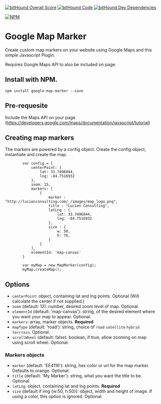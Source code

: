 [![bitHound Overall Score](https://www.bithound.io/github/Lucien-Consulting/Google-Map-Marker/badges/score.svg)](https://www.bithound.io/github/Lucien-Consulting/Google-Map-Marker) [![bitHound Code](https://www.bithound.io/github/Lucien-Consulting/Google-Map-Marker/badges/code.svg)](https://www.bithound.io/github/Lucien-Consulting/Google-Map-Marker) [![bitHound Dev Dependencies](https://www.bithound.io/github/Lucien-Consulting/Google-Map-Marker/badges/devDependencies.svg)](https://www.bithound.io/github/Lucien-Consulting/Google-Map-Marker/master/dependencies/npm)

[![NPM](https://nodei.co/npm/google-map-marker.png?compact=true)](https://npmjs.org/package/google-map-marker)

# Google Map Marker
Create custom map markers on your website using Google Maps and this simple Javascript Plugin.

Requires Google Maps API to also be included on page. 

## Install with NPM.

    npm install google-map-marker --save

## Pre-requesite

Include the Maps API on your page. (https://developers.google.com/maps/documentation/javascript/tutorial)

## Creating map markers

The markers are powered by a config object. Create the config object, instantiate and create the map.
```
        var config = {
            centerPoint: {
                lat: 33.7496844,
                lng: -84.7516932
            }, 
            zoom: 15, 
            markers: [
                {
                    marker : "http://lucienconsulting.com/_/images/map_logo.png", 
                    title : "Lucien Consulting",
                    latLng : {
                        lat: 33.7496844,
                        lng: -84.7516932
                    },
                    size : {
                        w: 50,
                        h: 76,
                    }
                }
            ],
            elementId: 'map-canvas'
        }

        var myMap = new MapMarker(config);
        myMap.createMap();
```

## Options

- `centerPoint`: object, containing lat and lng points. Optional (Will calculate the center if not supplied.)
- `zoom` (default: 12): number, desired zoom level of map. Optional.
- `elementId` (default: 'map-canvas'): string, of the desired element where you want your map to appear. Optional.
- `markers`: array, marker objects. **Required**
- `mapType` (default: 'road'): string, choice of `road` `satellite` `hybrid` `terrrain`. Optional.
- `scrollWheel` (default: false): boolean, if true, allow zooming on map using scroll wheel. Optional.

### Markers objects
- `marker` (default: 'EE4116'): string, hex color or url for the map marker. Defaults to orange. Optional.
- `title` (default: 'My Marker'): string, what you want the title to be. Optional.
- `latLng`: object, containing lat and lng points. **Required**
- `size` (default if img {w:50, h:50}): object, width and height of image. If using a color, this option is ignored. Optional.
